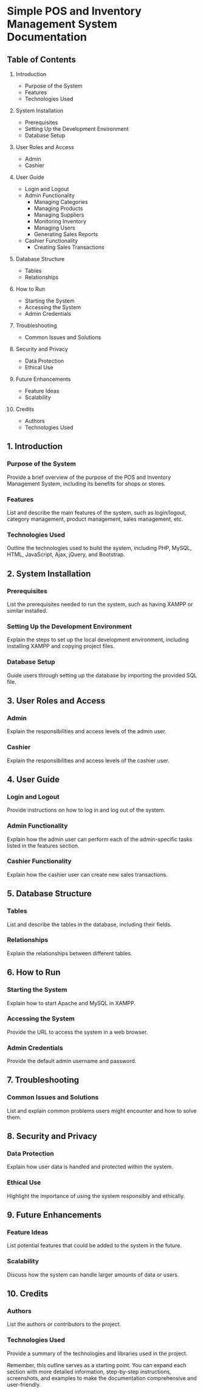 # Simple POS and Inventory Management System Documentation

## Table of Contents

1. Introduction
   - Purpose of the System
   - Features
   - Technologies Used

2. System Installation
   - Prerequisites
   - Setting Up the Development Environment
   - Database Setup

3. User Roles and Access
   - Admin
   - Cashier

4. User Guide
   - Login and Logout
   - Admin Functionality
     - Managing Categories
     - Managing Products
     - Managing Suppliers
     - Monitoring Inventory
     - Managing Users
     - Generating Sales Reports
   - Cashier Functionality
     - Creating Sales Transactions

5. Database Structure
   - Tables
   - Relationships

6. How to Run
   - Starting the System
   - Accessing the System
   - Admin Credentials

7. Troubleshooting
   - Common Issues and Solutions

8. Security and Privacy
   - Data Protection
   - Ethical Use

9. Future Enhancements
   - Feature Ideas
   - Scalability

10. Credits
    - Authors
    - Technologies Used

## 1. Introduction

### Purpose of the System
Provide a brief overview of the purpose of the POS and Inventory Management System, including its benefits for shops or stores.

### Features
List and describe the main features of the system, such as login/logout, category management, product management, sales management, etc.

### Technologies Used
Outline the technologies used to build the system, including PHP, MySQL, HTML, JavaScript, Ajax, jQuery, and Bootstrap.

## 2. System Installation

### Prerequisites
List the prerequisites needed to run the system, such as having XAMPP or similar installed.

### Setting Up the Development Environment
Explain the steps to set up the local development environment, including installing XAMPP and copying project files.

### Database Setup
Guide users through setting up the database by importing the provided SQL file.

## 3. User Roles and Access

### Admin
Explain the responsibilities and access levels of the admin user.

### Cashier
Explain the responsibilities and access levels of the cashier user.

## 4. User Guide

### Login and Logout
Provide instructions on how to log in and log out of the system.

### Admin Functionality
Explain how the admin user can perform each of the admin-specific tasks listed in the features section.

### Cashier Functionality
Explain how the cashier user can create new sales transactions.

## 5. Database Structure

### Tables
List and describe the tables in the database, including their fields.

### Relationships
Explain the relationships between different tables.

## 6. How to Run

### Starting the System
Explain how to start Apache and MySQL in XAMPP.

### Accessing the System
Provide the URL to access the system in a web browser.

### Admin Credentials
Provide the default admin username and password.

## 7. Troubleshooting

### Common Issues and Solutions
List and explain common problems users might encounter and how to solve them.

## 8. Security and Privacy

### Data Protection
Explain how user data is handled and protected within the system.

### Ethical Use
Highlight the importance of using the system responsibly and ethically.

## 9. Future Enhancements

### Feature Ideas
List potential features that could be added to the system in the future.

### Scalability
Discuss how the system can handle larger amounts of data or users.

## 10. Credits

### Authors
List the authors or contributors to the project.

### Technologies Used
Provide a summary of the technologies and libraries used in the project.

Remember, this outline serves as a starting point. You can expand each section with more detailed information, step-by-step instructions, screenshots, and examples to make the documentation comprehensive and user-friendly.